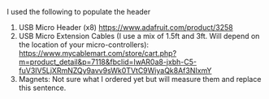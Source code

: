 I used the following to populate the header

1. USB Micro Header (x8) https://www.adafruit.com/product/3258
2. USB Micro Extension Cables (I use a mix of 1.5ft and 3ft. Will depend on the location of your micro-controllers): https://www.mycablemart.com/store/cart.php?m=product_detail&p=7118&fbclid=IwAR0a8-jxbh-C5-fuV3IV5LjXRmNZQy9avv9sWk0TVtC9WiyaQk8Af3NIxmY
3. Magnets: Not sure what I ordered yet but will measure them and replace this sentence.  